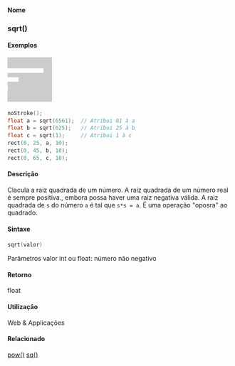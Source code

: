 
#### Nome
### sqrt()

#### Exemplos
<img border="0" height="100" src="media/sqrt_.gif" width="100"/>

```pde
noStroke(); 
float a = sqrt(6561);  // Atribui 81 à a
float b = sqrt(625);   // Atribui 25 à b
float c = sqrt(1);     // Atribui 1 à c
rect(0, 25, a, 10); 
rect(0, 45, b, 10); 
rect(0, 65, c, 10); 

```

#### Descrição
Clacula a raiz quadrada de um número. A raiz
quadrada de um número real é sempre positiva., embora
possa haver uma raiz negativa válida. A raiz quadrada de `s` do número `a` é tal que `s*s = a`. É uma operação "oposra" ao quadrado.

#### Sintaxe
```pde
sqrt(valor)

```
Parâmetros
valor
int ou float: número não negativo



#### Retorno

	
float

#### Utilização

	
Web & Applicações

#### Relacionado
[pow()](pow_
)
[sq()](sq_
)

